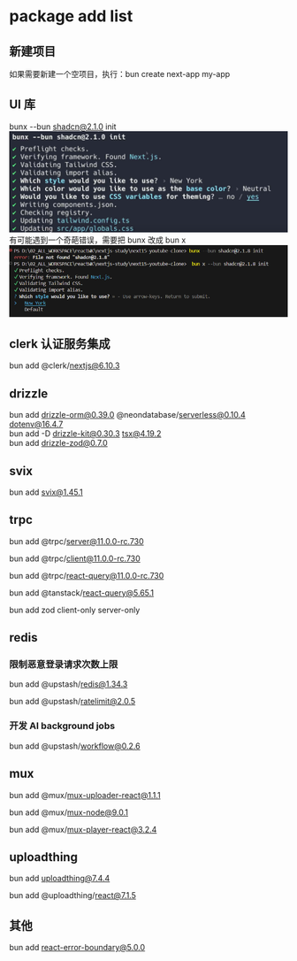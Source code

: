 # package add list

## 新建项目

如果需要新建一个空项目，执行：bun create next-app my-app

## UI 库

bunx --bun shadcn@2.1.0 init
![alt text](99_screenshot/img_shadcn_init.png)
有可能遇到一个奇葩错误，需要把 bunx 改成 bun x
![alt text](99_screenshot/img_shadcn_init2.png)

## clerk 认证服务集成

bun add @clerk/nextjs@6.10.3

## drizzle

bun add drizzle-orm@0.39.0 @neondatabase/serverless@0.10.4 dotenv@16.4.7
<br/>
bun add -D drizzle-kit@0.30.3 tsx@4.19.2
<br/>
bun add drizzle-zod@0.7.0

## svix

bun add svix@1.45.1

## trpc

bun add @trpc/server@11.0.0-rc.730

bun add @trpc/client@11.0.0-rc.730

bun add @trpc/react-query@11.0.0-rc.730

bun add @tanstack/react-query@5.65.1

bun add zod client-only server-only

## redis

### 限制恶意登录请求次数上限

bun add @upstash/redis@1.34.3

bun add @upstash/ratelimit@2.0.5

### 开发 AI background jobs

bun add @upstash/workflow@0.2.6

## mux

bun add @mux/mux-uploader-react@1.1.1

bun add @mux/mux-node@9.0.1

bun add @mux/mux-player-react@3.2.4

## uploadthing

bun add uploadthing@7.4.4

bun add @uploadthing/react@7.1.5

## 其他

bun add react-error-boundary@5.0.0
